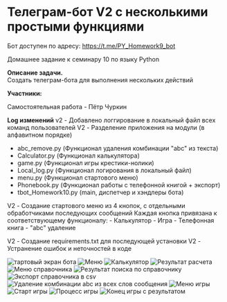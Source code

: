 # **Телеграм-бот V2 с несколькими простыми функциями**
Бот доступен по адресу: https://t.me/PY_Homework9_bot

Домашнее задание к семинару 10 по языку Python

**Описание задачи.**  
Создать телеграм-бота для выполнения нескольких действий

**Участники:**

Самостоятельная работа - Пётр Чуркин

**Log изменений**
v2 - Добавлено логгирование в локальный файл всех команд пользователей
V2 - Разделение приложения на модули (в алфавитном порядке)

- abc_remove.py (Функционал удаления комбинации "abc" из текста)
- Calculator.py (Функционал калькулятора)
- game.py (Функционал игры крестики-нолики)
- Local_log.py (Функционал логирования в локальный файл)
- menu.py (Функционал стартового меню)
- Phonebook.py (Функционал работы с телефонной книгой + экспорт)
- tbot_Homework10.py (main, диспетчер и хэндлеры бота)

V2 - Создание стартового меню из 4 кнопок, с отдельными обработчиками последующих сообщений
     Каждая кнопка привязана к соответствующему функционалу:
     - Калькулятор
     - Игра
     - Телефонная книга
     - "abc" удаление

V2 - Создание requirements.txt для последующей установки
V2 - Устранение ошибок и неточностей в коде

![тартовый экран бота](https://i.ibb.co/w6bC3SG/2022-12-29-14-22-55.png)
![Меню](https://i.ibb.co/qCWC4Wr/2022-12-29-14-23-04.png)
![Калькулятор](https://i.ibb.co/ScrpMwp/2022-12-29-14-23-11.png)
![Результат расчета](https://i.ibb.co/X4JVKgt/2022-12-29-14-23-27.png)
![Меню справочника](https://i.ibb.co/4J2PbmN/2022-12-29-14-23-39.png)
![Результат поиска по справочнику ](https://i.ibb.co/q7p963B/2022-12-29-14-23-52.png)
![Экспорт справочника в csv](https://i.ibb.co/x3Xr7bZ/2022-12-29-14-24-38.png)
![Удаление комбинации abc из всех слов сообщения](https://i.ibb.co/SB9NJZr/2022-12-29-14-24-56.png)
![Меню игры](https://i.ibb.co/dpyWzHC/2022-12-29-14-25-08.png)
![Старт игры](https://i.ibb.co/8bhkfpx/2022-12-29-14-25-17.png)
![Процесс игры](https://i.ibb.co/m4KBXCv/2022-12-29-14-25-28.png)
![Конец игры с результатом](https://i.ibb.co/nk30v87/2022-12-29-14-25-35.png)

